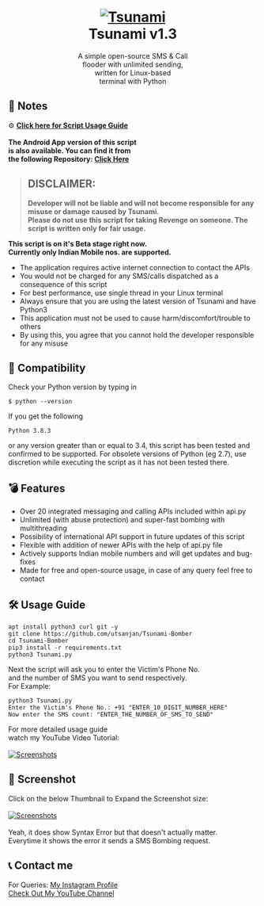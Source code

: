 <h1 align="center">
  <br>
  <a href="https://github.com/utsanjan/Tsunami-Bomber">
  <img src="https://lh3.googleusercontent.com/-B7t6k6KbV2Y/YJRP6aDUcFI/AAAAAAAAgtE/9fnBeyq5whEXRcuVVFEq6BgJdBrcVJBCQCLcBGAsYHQ/s16000/splash.png"
  alt="Tsunami">
  </a><br>
  Tsunami v1.3
  <br>
</h1>  


<p align="center">A simple open-source SMS & Call
<br>flooder with unlimited sending,
<br>written for Linux-based<br>terminal with Python</p>

## 📝 Notes

⚙ **[Click here for Script Usage Guide](#%EF%B8%8F-usage-guide)** <br><br>
**The Android App version of this script<br>
is also available. You can find it from<br>
the following Repository: [Click Here](https://github.com/utsanjan/Tsunami-Bomber-Android/)** <br>

> ## DISCLAIMER:
> **Developer will not be liable and will not become
responsible for any misuse or damage caused by Tsunami.**  
**Please do not use this script for taking Revenge on someone. The script is written only for fair usage.**

**This script is on it's Beta stage right now.<br>
Currently only Indian Mobile nos. are supported.**

- The application requires active internet connection to contact the APIs
- You would not be charged for any SMS/calls dispatched as a consequence of this script
- For best performance, use single thread in your Linux terminal
- Always ensure that you are using the latest version of Tsunami and have Python3
- This application must not be used to cause harm/discomfort/trouble to others
- By using this, you agree that you cannot hold the developer responsible for any misuse

## 📱 Compatibility
Check your Python version by typing in
```shell script
$ python --version
```
If you get the following
```shell script
Python 3.8.3
```
or any version greater than or equal to 3.4, this script has been tested and confirmed to be supported. For obsolete versions of Python (eg 2.7), use discretion while executing the script as it has not been tested there.

## 💣 Features

- Over 20 integrated messaging and calling APIs included within api.py
- Unlimited (with abuse protection) and super-fast bombing with multithreading
- Possibility of international API support in future updates of this script
- Flexible with addition of newer APIs with the help of api.py file
- Actively supports Indian mobile numbers and will get updates and bug-fixes
- Made for free and open-source usage, in case of any query feel free to contact

## 🛠️ Usage Guide

```
apt install python3 curl git -y
git clone https://github.com/utsanjan/Tsunami-Bomber
cd Tsunami-Bomber
pip3 install -r requirements.txt
python3 Tsunami.py
```
Next the script will ask you to enter the Victim's Phone No.<br>
and the number of SMS you want to send respectively.
<br>For Example:<br>

```
python3 Tsunami.py
Enter the Victim's Phone No.: +91 "ENTER_10_DIGIT_NUMBER_HERE"
Now enter the SMS count: "ENTER_THE_NUMBER_OF_SMS_TO_SEND"
```
For more detailed usage guide<br>
watch my YouTube Video Tutorial:<br><br>
<a href="https://www.youtube.com/watch?v=YCV0tsNLoFY"><img alt="Screenshots" title="Screenshots" src="https://1.bp.blogspot.com/-fUsNpr6iiMA/YH-5Z2WZW6I/AAAAAAAAfWQ/fwcyrPr1Hycob5AJyUE1i4PbKxZDTkHdgCLcBGAsYHQ/w320-h181/Tsunami.png"/></a>

## 📸 Screenshot

Click on the below Thumbnail to Expand the Screenshot size: <br><br>
<a href="https://1.bp.blogspot.com/-I04VRdhKRn8/YIEEjNxyhzI/AAAAAAAAfZw/zjdPHw4VFPM6fkHu8y3J9V5x4D7mzNpwgCLcBGAsYHQ/s16000/Tsunami.jpeg"><img alt="Screenshots" title="Screenshots" src="https://1.bp.blogspot.com/-7H3v6jgpe1M/YIEEOXSlIwI/AAAAAAAAfZo/dQyzpmJMDoseTH-UzmUtRo8Yb6kEbdyBACLcBGAsYHQ/w400-h311/download.png"/></a><br><br>
Yeah, it does show Syntax Error but that doesn't actually matter.<br>
Everytime it shows the error it sends a SMS Bombing request.

## 📞 Contact me  

For Queries: [My Instagram Profile](https://www.instagram.com/utsanjan/)  
[Check Out My YouTube Channel](https://www.youtube.com/DopeSatan)
